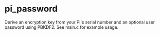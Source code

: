 # pi_password

Derive an encryption key from your Pi's serial number and an optional user password using PBKDF2. See main.c for example usage.
